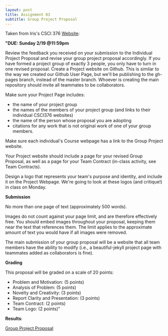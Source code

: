 ```yaml
---
layout: post
title: Assignment 03
subtitle: Group Project Proposal
---
```


Taken from Iris's CSCI 376 [Website](https://sites.google.com/williams.edu/csci376-2018/project/project-proposal?authuser=0):

**"DUE: Sunday 2/19 @11:59pm**

Review the feedback you received on your submission to the Individual Project Proposal and revise your group project proposal accordingly. If you have formed a project group of exactly 3 people, you only have to turn in one revised proposal.
Create a Project website on Github. This is similar to the way we created our Github User Page, but we'll be publishing to the gh-pages branch, instead of the master branch. Whoever is creating the main repository should invite all teammates to be collaborators.

Make sure your Project Page includes:
- the name of your project group
- the names of the members of your project group (and links to their individual CSCI376 websites)
- the name of the person whose proposal you are adopting
- citations for any work that is not original work of one of your group members.

Make sure each individual's Course webpage has a link to the Group Project website.

Your Project website should include a page for your revised Group Proposal, as well as a page for your Team Contract (in-class activity, see Team Contracts).

Design a logo that represents your team's purpose and identity, and include it on the Project Webpage. We're going to look at these logos (and critique!) in class on Monday.

**Submission**

No more than one page of text (approximately 500 words).

Images do not count against your page limit, and are therefore effectively free. You should embed images throughout your proposal, keeping them near the text that references them. The limit applies to the approximate amount of text you would have if all images were removed.

The main submission of your group proposal will be a website that all team members have the ability to modify (i.e., a beautiful-jekyll project page with teammates added as collaborators is fine).

**Grading**

This proposal will be graded on a scale of 20 points:
- Problem and Motivation: (5 points)
- Analysis of Problem: (5 points)
- Novelty and Creativity: (3 points)
- Report Clarity and Presentation: (3 points)
- Team Contract: (2 points)
- Team Logo: (2 points)"

**Results**:

[Group Project Proposal](http://www.lester-lee.com/curious-places/)
